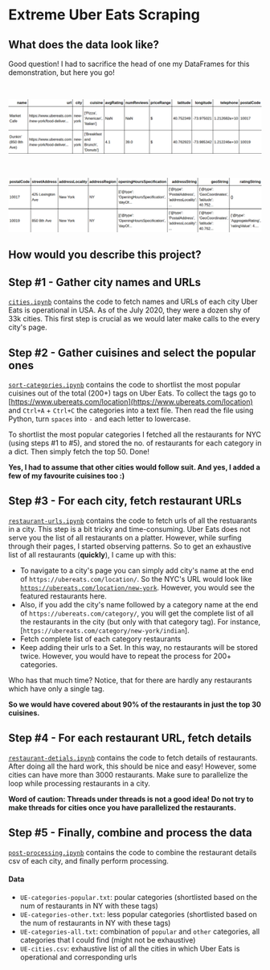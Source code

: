 # Extreme Uber Eats Scraping


## What does the data look like?
Good question! I had to sacrifice the head of one my DataFrames for this demonstration, but here you go!
<p>&nbsp;</p>
<kbd><img src="https://github.com/gsunit/Extreme-Uber-Eats-Scraping/blob/master/df_head.png" /></kbd>
<p>&nbsp;</p>
<kbd><img src="https://github.com/gsunit/Extreme-Uber-Eats-Scraping/blob/master/df_head_2.png" /></kbd>

## How would you describe this project?

## Step #1 - Gather city names and URLs
[`cities.ipynb`]() contains the code to fetch names and URLs of each city Uber Eats is operational in USA. As of the July 2020, they were a dozen shy of 33k cities. This first step is crucial as we would later make calls to the every city's page.

## Step #2 - Gather cuisines and select the popular ones
[`sort-categories.ipynb`]() contains the code to shortlist the most popular cuisines out of the total (200+) tags on Uber Eats. To collect the tags go to [https://www.ubereats.com/location](https://www.ubereats.com/location) and `Ctrl+A` + `Ctrl+C` the categories into a text file. Then read the file using Python, turn `spaces` into `-` and each letter to lowercase.

To shortlist the most popular categories I fetched all the restaurants for NYC (using steps #1 to #5), and stored the no. of restaurants for each category in a dict. Then simply fetch the top 50. Done!

**Yes, I had to assume that other cities would follow suit. And yes, I added a few of my favourite cuisines too :)**

## Step #3 - For each city, fetch restaurant URLs
[`restaurant-urls.ipynb`]() contains the code to fetch urls of all the restuarants in a city. This step is a bit tricky and time-consuming. Uber Eats does not serve you the list of all restaurants on a platter. However, while surfing through their pages, I started observing patterns. So to get an exhaustive list of all restaurants (**quickly**), I came up with this:

- To navigate to a city's page you can simply add city's name at the end of `https://ubereats.com/location/`. So the NYC's URL would look like [`https://ubereats.com/location/new-york`](`https://ubereats.com/location/new-york`). However, you would see the featured restaurants here.
- Also, if you add the city's name followed by a category name at the end of `https://ubereats.com/category/`, you will get the complete list of all the restaurants in the city (but only with that category tag). For instance, [`https://ubereats.com/category/new-york/indian`].
- Fetch complete list of each category restaurants
- Keep adding their urls to a Set. In this way, no restaurants will be stored twice. However, you would have to repeat the process for 200+ categories. 

Who has that much time? Notice, that for there are hardly any restaurants which have only a single tag.

**So we would have covered about 90% of the restaurants in just the top 30 cuisines.**

## Step #4 - For each restaurant URL, fetch details
[`restaurant-detials.ipynb`]() contains the code to fetch details of restaurants. After doing all the hard work, this should be nice and easy! However, some cities can have more than 3000 restaurants. Make sure to parallelize the loop while processing restaurants in a city.

**Word of caution: Threads under threads is not a good idea! Do not try to make threads for cities once you have parallelized the restaurants.**

## Step #5 - Finally, combine and process the data
[`post-processing.ipynb`]() contains the code to combine the restaurant details csv of each city, and finally perform processing.


#### Data
 - `UE-categories-popular.txt`: poular categories (shortlisted based on the num of restaurants in NY with these tags)
 - `UE-categories-other.txt`: less popular categories (shortlisted based on the num of restaurants in NY with these tags)
 - `UE-categories-all.txt`: combination of `popular` and `other` categories, all categories that I could find (might not be exhaustive)
 - `UE-cities.csv`: exhaustive list of all the cities in which Uber Eats is operational and corresponding urls

